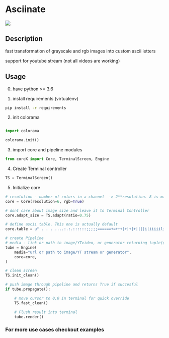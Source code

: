 # Asciinate

![](https://github.com/moyogatomi/Asciinate/blob/master/showcase.gif)

## Description

fast transformation of grayscale and rgb images into custom ascii letters

support for youtube stream (not all videos are working)

## Usage

0) have python >= 3.6

1) install requirements (virtualenv)
```bash
pip install -r requirements
```
2) init colorama
```python

import colorama

colorama.init()
```

3) import core and pipeline modules
```python
from coreX import Core, TerminalScreen, Engine
```

4) Create Terminal controller
```python
TS = TerminalScreen()
```

5) Initialize core
```python
# resolution - number of colors in a channel  -> 2**resolution. 8 is max. Use 8 unless you want to carry extra 400mb in RAM
core = Core(resolution=6, rgb=True)

# dont care about image size and leave it to Terminal Controller
core.adapt_size = TS.adapt(ratio=0.75)

# define ascii table. This one is actually default
core.table = u" . . . ....:.:.::::::;;;;;======+=+++|+|+|+||||i|iiiiililllIIvIvvvvvnvnnnnooo2o2222S2SSSSXXXXZZZZZZ#Z#Z#####mmBmBmWBWWBWWWWQQQ"

# create Pipeline
# media - link or path to image/YTvideo, or generator returning tuple(grayscale_image,rgb_image)
tube = Engine(
    media="url or path to image/YT stream or generator",
    core=core,
)

# clean screen
TS.init_clean()

# push image through pipeline and returns True if succesful
if tube.propagate():

    # move cursor to 0,0 in terminal for quick override
    TS.fast_clean()

    # Flush result into terminal
    tube.render()
```

### For more use cases checkout examples
